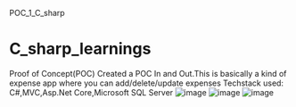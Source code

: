 POC_1_C_sharp
# C_sharp_learnings

Proof of Concept(POC)
Created a POC In and Out.This is basically a kind of expense app where you can add/delete/update expenses
Techstack used: C#,MVC,Asp.Net Core,Microsoft SQL Server
![image](https://user-images.githubusercontent.com/38729013/176269881-c899fb75-fcc2-4452-be1b-26a495d3b825.png)
![image](https://user-images.githubusercontent.com/38729013/176269983-42b3d81e-6b1e-40e7-b5b0-299a4147be49.png)
![image](https://user-images.githubusercontent.com/38729013/176270026-eda1eb5e-a151-43f3-8ff2-35cc67fcf1d3.png)


